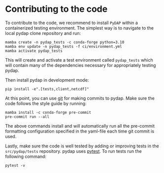 # Contributing to the code

To contribute to the code, we recommend to install `PyDAP` within a containerized testing environment. The simplest way is to navigate to the local pydap clone repository and run:

```shell
mamba create -n pydap_tests -c conda-forge python=3.10
mamba env update -n pydap_tests -f ci/environment.yml
mamba activate pydap_tests
```

This will create and activate a test environment called `pydap_tests` which will contain many of the dependencies necessary for appropriately testing pydap.

Then install pydap in development mode:

```shell
pip install -e".[tests,client,netcdf]"
```


At this point, you can use [git](git.md) for making commits to pydap. Make sure the code follows the style guide by running:

```shell
mamba install -c conda-forge pre-commit
pre-commit run --all
```

The above commands install and will automatically run all the pre-commit formatting configuration specified in the yaml-file each time git commit is used.


Lastly, make sure the code is well tested by adding or improving tests in the `src/pydap/tests` repository. pydap uses [pytest](https://docs.pytest.org/en/stable/). To run tests run the following command:

```shell
pytest -v
```
